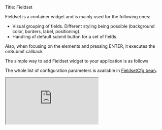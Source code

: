 Title: Fieldset



Fieldset is a container widget and is mainly used for the following ones:

* Visual grouping of fields. Different styling being possible (background color, borders, label, positioning).
* Handling of default submit button for a set of fields.

Also, when focusing on the elements and pressing ENTER, it executes the onSubmit callback

The simple way to add Fieldset widget to your application is as follows

<script src='http://snippets.ariatemplates.com/snippets/%VERSION%/widgets/fieldset/Snippet.tpl' defer></script>

The whole list of configuration parameters is available in [FieldsetCfg bean](http://ariatemplates.com/api/#aria.widgets.CfgBeans:FieldsetCfg).

<iframe class='samples' src='http://snippets.ariatemplates.com/samples/%VERSION%/widgets/fieldset/' />

## Nested Fieldset
Fieldsets can be nested.

<script src='http://snippets.ariatemplates.com/snippets/%VERSION%/widgets/fieldset/Snippet.tpl' defer></script>

<iframe class='samples' src='http://snippets.ariatemplates.com/samples/%VERSION%/widgets/fieldset/nested/' />

## Action
Fieldset is an action widget, meaning that it can call an onSubmit callback function called when the user presses ENTER in a field inside the fieldset.For instance, if an onSubmit callback is implemented on the root Fieldset, then all the nested fieldset bubbles to the root fieldset, provided that the child fieldset implemented onSubmit callback should return true.

<script src='http://snippets.ariatemplates.com/snippets/%VERSION%/widgets/fieldset/Snippet.tpl' defer></script>

<iframe class='samples' src='http://snippets.ariatemplates.com/samples/%VERSION%/widgets/fieldset/action/' />

## Binding
For fieldset widget, the property bindable is tooltip and can be bound to a value in the datamodel.

For more information please read the article on [widget bindings](widget_bindings).

<script src='http://snippets.ariatemplates.com/snippets/%VERSION%/widgets/fieldset/Snippet.tpl' defer></script>

<iframe class='samples' src='http://snippets.ariatemplates.com/samples/%VERSION%/widgets/fieldset/binding/' />